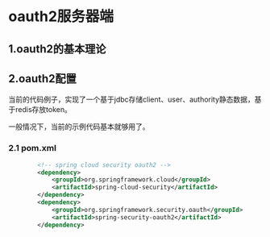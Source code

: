 # oauth2服务器端

## 1.oauth2的基本理论

## 2.oauth2配置

当前的代码例子，实现了一个基于jdbc存储client、user、authority静态数据，基于redis存放token。

一般情况下，当前的示例代码基本就够用了。

### 2.1 pom.xml

```xml
		<!-- spring cloud security oauth2 -->
		<dependency>
			<groupId>org.springframework.cloud</groupId>
			<artifactId>spring-cloud-security</artifactId>
		</dependency>
		<dependency>
			<groupId>org.springframework.security.oauth</groupId>
			<artifactId>spring-security-oauth2</artifactId>
		</dependency>	
```



